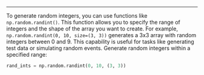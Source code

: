 ---

To generate random integers, you can use functions like `np.random.randint()`. This function allows you to specify the range of integers and the shape of the array you want to create. For example, `np.random.randint(0, 10, size=(3, 3))` generates a 3x3 array with random integers between 0 and 9. This capability is useful for tasks like generating test data or simulating random events.
Generate random integers within a specified range:

````python
rand_ints = np.random.randint(0, 10, (3, 3))
````
